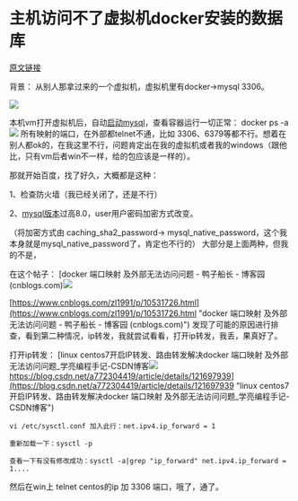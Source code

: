 # 主机访问不了虚拟机docker安装的数据库

[原文链接](https://blog.csdn.net/zhaowei5210/article/details/123245609)

背景： 从别人那拿过来的一个虚拟机，虚拟机里有docker->mysql 3306。

 ![](E:\codes\Server-Learning\DataBase\postgresql\Imag\2e1fa38bbf0a4be6baf44d33995738a4.png) 

本机vm打开虚拟机后，自动[启动mysql](https://so.csdn.net/so/search?q=%E5%90%AF%E5%8A%A8mysql&spm=1001.2101.3001.7020)，查看容器运行一切正常： docker ps -a ![](E:\codes\Server-Learning\DataBase\postgresql\Imag\58763dd2097b4e1eaf91485ec1d41e8c.png) 所有映射的端口，在外部都telnet不通，比如 3306、6379等都不行。想着在别人都ok的，在我这里不行，问题肯定出在我的虚拟机或者我的windows（跟他比，只有vm后者win不一样，给的包应该是一样的）。

那就开始百度，找了好久，大概都是这种：

 1、检查防火墙（我已经关闭了，还是不行）

 2、[mysql版本](https://so.csdn.net/so/search?q=mysql%E7%89%88%E6%9C%AC&spm=1001.2101.3001.7020)过高8.0，user用户密码加密方式改变。

（将加密方式由 caching\_sha2\_password-> mysql\_native\_password，这个我本身就是mysql\_native\_password了，肯定也不行的） 大部分是上面两种，但我的不是，

在这个帖子： [docker 端口映射 及外部无法访问问题 - 鸭子船长 - 博客园 (cnblogs.com)![](E:\codes\Server-Learning\DataBase\postgresql\Imag\icon-default.png)

[https://www.cnblogs.com/zl1991/p/10531726.html](https://www.cnblogs.com/zl1991/p/10531726.html "docker 端口映射 及外部无法访问问题 - 鸭子船长 - 博客园 (cnblogs.com)") 发现了可能的原因进行排查，看到第二种情况，ip转发，我就尝试看看，打开ip转发，我丢，果真好了。

打开ip转发： [linux centos7开启IP转发、路由转发解决docker 端口映射 及外部无法访问问题\_学亮编程手记-CSDN博客![](https://csdnimg.cn/release/blog_editor_html/release2.0.7/ckeditor/plugins/CsdnLink/icons/icon-default.png?t=M1L8)https://blog.csdn.net/a772304419/article/details/121697939](https://blog.csdn.net/a772304419/article/details/121697939 "linux centos7开启IP转发、路由转发解决docker 端口映射 及外部无法访问问题_学亮编程手记-CSDN博客") 

```vi /etc/sysctl.conf 加入此行：net.ipv4.ip_forward = 1 ```

 ```重新加载一下：sysctl -p ```

  ```查看一下有没有修改成功：sysctl -a|grep "ip_forward" net.ipv4.ip_forward = 1....  ``` 

然后在win上 telnet centos的ip 加 3306 端口，哦了，通了。

